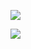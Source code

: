 ![](https://komarev.com/ghpvc/?username=cheesekeeki&color=2cb0ae&style=plastic&label=)

![](https://i.postimg.cc/rsGwYtDt/image.png)
